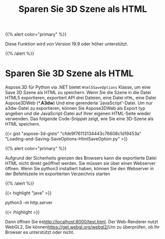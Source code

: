 ﻿---
title: Sparen Sie 3D Szene als HTML
type: docs
weight: 90
url: /de/python-net/save-3d-scene-as-html/
---
{{% alert color="primary" %}} 

Diese Funktion wird von Version 19.9 oder höher unterstützt.

{{% /alert %}} 
# **Sparen Sie 3D Szene als HTML**
Aspose.3D für Python via .NET bietet `Html5SaveOptions` Klasse, um eine Save 3D Szene als HTML zu speichern. Wenn Sie die Szene in die Datei HTML5 exportieren, exportiert API drei Dateien, eine Datei `HTML`, eine Datei Aspose3DWeb (*.**A3dw**) Und eine gerenderte 'JavaScript'-Datei. Um nur a3dw-Datei zu exportieren, können Sie Aspose3DWeb als Export typ angeben und die JavaScript-Datei auf Ihrer eigenen HTML-Seite wieder verwenden. Das folgende Code-Snippet zeigt, wie Sie eine 3D-Szene als HTML speichern.



{{< gist "aspose-3d-gists" "cfde9f76113134443c76608c1d19453a" "Loading-and-Saving-SaveOptions-HtmlSaveOption.py" >}}

{{% alert color="primary" %}} 

Aufgrund der Sicherheits grenzen des Browsers kann die exportierte Datei HTML nicht direkt geöffnet werden. Sie müssen sie über einen Webserver öffnen. Wenn Sie python3 installiert haben, können Sie den Webserver in der Befehlszeile im exportierten Verzeichnis starten

{{% /alert %}} 

{{< highlight "java" >}}

 python3 -m http.server

{{< /highlight >}}

Dann öffnen Sie es<http://localhost:8000/test.html>. Der Web-Renderer nutzt WebGL2, Sie können<https://get.webgl.org/webgl2/>Um zu überprüfen, ob Ihr Browser es unterstützt oder nicht.



